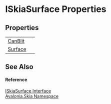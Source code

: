 # ISkiaSurface Properties




## Properties
<table>
<tr>
<td><a href="P_Avalonia_Skia_ISkiaSurface_CanBlit">CanBlit</a></td>
<td> </td>
</tr>
<tr>
<td><a href="P_Avalonia_Skia_ISkiaSurface_Surface">Surface</a></td>
<td> </td>
</tr>
</table>

## See Also


#### Reference
<a href="T_Avalonia_Skia_ISkiaSurface">ISkiaSurface Interface</a>  
<a href="N_Avalonia_Skia">Avalonia.Skia Namespace</a>  


